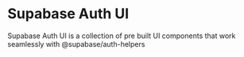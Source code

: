 # Supabase Auth UI

Supabase Auth UI is a collection of pre built UI components that work seamlessly with @supabase/auth-helpers
